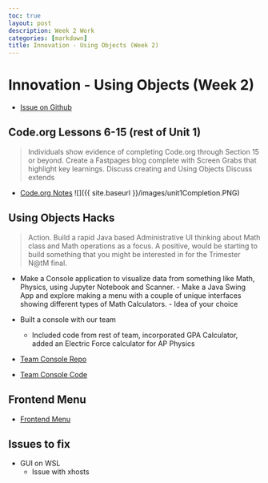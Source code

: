 ```yaml
---
toc: true
layout: post
description: Week 2 Work
categories: [markdown]
title: Innovation - Using Objects (Week 2)
---
```

# Innovation - Using Objects (Week 2)
- [Issue on Github](https://github.com/MAnn223/fastpages/issues/4s) 

## Code.org Lessons 6-15 (rest of Unit 1)
> Individuals show evidence of completing Code.org through Section 15 or beyond. Create a Fastpages blog complete with Screen Grabs that highlight key learnings.
> Discuss creating and Using Objects
> Discuss extends
- [Code.org Notes](https://mann223.github.io/fastpages/jupyter/2022/08/28/codeorgNotes-copy.html)
![]({{ site.baseurl }}/images/unit1Completion.PNG)

## Using Objects Hacks
> Action. Build a rapid Java based Administrative UI thinking about Math class and Math operations as a focus. A positive, would be starting to build something that you might be interested in for the Trimester N@tM final.
- Make a Console application to visualize data from something like Math, Physics, using Jupyter Notebook and Scanner. - Make a Java Swing App and explore making a menu with a couple of unique interfaces showing different types of Math Calculators. - Idea of your choice

- Built a console with our team 
    - Included code from rest of team, incorporated GPA Calculator, added an Electric Force calculator for AP Physics
- [Team Console Repo](https://github.com/MAnn223/teamConsole)
- [Team Console Code](https://mann223.github.io/fastpages/jupyter/2022/09/03/objectsHacks.html)

## Frontend Menu 
- [Frontend Menu](https://mann223.github.io/fastpages/menu/frontend)

## Issues to fix
- GUI on WSL
    - Issue with xhosts